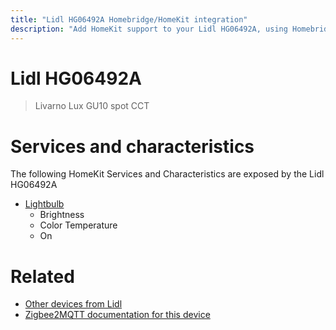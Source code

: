```yaml
---
title: "Lidl HG06492A Homebridge/HomeKit integration"
description: "Add HomeKit support to your Lidl HG06492A, using Homebridge, Zigbee2MQTT and homebridge-z2m."
---
```

<!---
This file has been GENERATED using src/docgen/docgen.ts
DO NOT EDIT THIS FILE MANUALLY!
-->
# Lidl HG06492A
> Livarno Lux GU10 spot CCT


# Services and characteristics
The following HomeKit Services and Characteristics are exposed by
the Lidl HG06492A

* [Lightbulb](../../light.md)
  * Brightness
  * Color Temperature
  * On


# Related
* [Other devices from Lidl](../index.md#lidl)
* [Zigbee2MQTT documentation for this device](https://www.zigbee2mqtt.io/devices/HG06492A.html)
